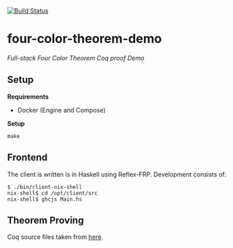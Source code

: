 [![Build Status](https://travis-ci.org/stilesb/four-color-theorem.svg?branch=master)](https://travis-ci.org/stilesb/four-color-theorem)

# four-color-theorem-demo

*Full-stack Four Color Theorem Coq proof Demo*

## Setup

**Requirements**

* Docker (Engine and Compose)

**Setup**

`make`

## Frontend

The client is written is in Haskell using Reflex-FRP. Development consists of:

```
$ ./bin/client-nix-shell
nix-shell$ cd /opt/client/src
nix-shell$ ghcjs Main.hs
```

## Theorem Proving

Coq source files taken from [here](https://goo.gl/y8Jo9Z).
